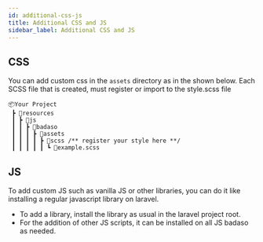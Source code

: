```yaml
---
id: additional-css-js
title: Additional CSS and JS
sidebar_label: Additional CSS and JS
---
```


## CSS

You can add custom css in the `assets` directory as in the shown below. Each SCSS file that is created, must register or import to the style.scss file

```
📦Your Project
 ┣ 📂resources
 ┃ ┣ 📂js
 ┃ ┃ ┣ 📂badaso
 ┃ ┃ ┃ ┣ 📂assets
 ┃ ┃ ┃ ┃ ┣ 📂scss /** register your style here **/
 ┃ ┃ ┃ ┃ ┃ ┗ 📜example.scss
```

## JS

To add custom JS such as vanilla JS or other libraries, you can do it like installing a regular javascript library on laravel.
- To add a library, install the library as usual in the laravel project root.
- For the addition of other JS scripts, it can be installed on all JS badaso as needed.